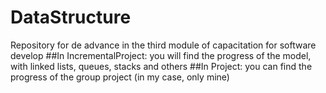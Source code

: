 # DataStructure
Repository for de advance in the third module of capacitation for software develop
##In IncrementalProject:
you will find the progress of the model, with linked lists, queues, stacks and others
##In Project:
you can find the progress of the group project (in my case, only mine)
